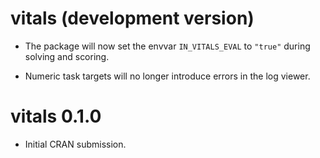 # vitals (development version)

* The package will now set the envvar `IN_VITALS_EVAL` to `"true"` during 
  solving and scoring.

* Numeric task targets will no longer introduce errors in the log viewer.

# vitals 0.1.0

* Initial CRAN submission.
